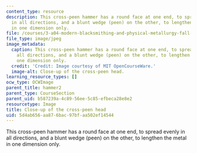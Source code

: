 ```yaml
---
content_type: resource
description: This cross-peen hammer has a round face at one end, to spread evenly
  in all directions, and a blunt wedge (peen) on the other, to lengthen the metal
  in one dimension only.
file: /courses/3-a04-modern-blacksmithing-and-physical-metallurgy-fall-2008/5d4ab656aa876bac97bfaa502ef14544_015.jpg
file_type: image/jpeg
image_metadata:
  caption: This cross-peen hammer has a round face at one end, to spread evenly in
    all directions, and a blunt wedge (peen) on the other, to lengthen the metal in
    one dimension only.
  credit: 'Credit: Image courtesy of MIT OpenCourseWare.'
  image-alt: Close-up of the cross-peen head.
learning_resource_types: []
ocw_type: OCWImage
parent_title: hammer2
parent_type: CourseSection
parent_uid: b587239a-4c89-56ee-5c85-efbeca28e8e2
resourcetype: Image
title: Close-up of the cross-peen head
uid: 5d4ab656-aa87-6bac-97bf-aa502ef14544
---
```

This cross-peen hammer has a round face at one end, to spread evenly in all directions, and a blunt wedge (peen) on the other, to lengthen the metal in one dimension only.

